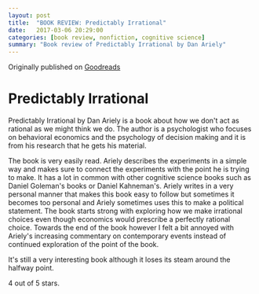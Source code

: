 ```yaml
---
layout: post
title:  "BOOK REVIEW: Predictably Irrational"
date:   2017-03-06 20:29:00
categories: [book review, nonfiction, cognitive science]
summary: "Book review of Predictably Irrational by Dan Ariely"
---
```

Originally published on [Goodreads](https://www.goodreads.com/review/show/1131721948)

# Predictably Irrational
Predictably Irrational by Dan Ariely is a book about how we don't act as rational as we might think we do. The author is a psychologist who focuses on behavioral economics and the psychology of decision making and it is from his research that he gets his material.

The book is very easily read. Ariely describes the experiments in a simple way and makes sure to connect the experiments with the point he is trying to make. It has a lot in common with other cognitive science books such as Daniel Goleman's books or Daniel Kahneman's. Ariely writes in a very personal manner that makes this book easy to follow but sometimes it becomes too personal and Ariely sometimes uses this to make a political statement. 
The book starts strong with exploring how we make irrational choices even though economics would prescribe a perfectly rational choice. Towards the end of the book however I felt a bit annoyed with Ariely's increasing commentary on contemporary events instead of continued exploration of the point of the book.

It's still a very interesting book although it loses its steam around the halfway point.

4 out of 5 stars.
